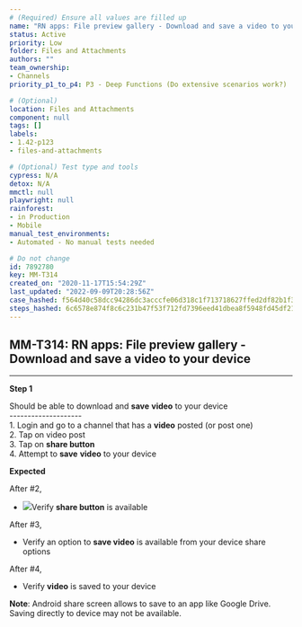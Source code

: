 ```yaml
---
# (Required) Ensure all values are filled up
name: "RN apps: File preview gallery - Download and save a video to your device"
status: Active
priority: Low
folder: Files and Attachments
authors: ""
team_ownership: 
- Channels
priority_p1_to_p4: P3 - Deep Functions (Do extensive scenarios work?)

# (Optional)
location: Files and Attachments
component: null
tags: []
labels: 
- 1.42-p123
- files-and-attachments

# (Optional) Test type and tools
cypress: N/A
detox: N/A
mmctl: null
playwright: null
rainforest: 
- in Production
- Mobile
manual_test_environments: 
- Automated - No manual tests needed

# Do not change
id: 7892780
key: MM-T314
created_on: "2020-11-17T15:54:29Z"
last_updated: "2022-09-09T20:28:56Z"
case_hashed: f564d40c58dcc94286dc3acccfe06d318c1f713718627ffed2df82b1f3b1c8af1ad35ab919b22bb410bdc73a78f7d5b9
steps_hashed: 6c6578e874f8c6c231b47f53f712fd7396eed41dbea8f5948fd45df2101ec20fa074d7318d353eb7064286b3a03f5bed
---
```


<!-- (Auto-generated) Based on frontmatter's "key" and "name" -->

## MM-T314: RN apps: File preview gallery - Download and save a video to your device

---

**Step 1**

Should be able to download and **save** **video** to your device\
\--------------------\
1\. Login and go to a channel that has a **video** posted (or post one)\
2\. Tap on video post\
3\. Tap on **share button**\
4\. Attempt to **save** **video** to your device

**Expected**

After #2,

- ![](https://smartbear-tm4j-prod-us-west-2-attachment-rich-text.s3.us-west-2.amazonaws.com/embedded-f3277290f945470c4add5d21ef3dc7ca7b74388fc7152bfb6b99ae58c66a95a8-1605627811975-1605627811975.png)Verify **share button** is available

After #3,

- Verify an option to **save video** is available from your device share options

After #4,

- Verify **video** is saved to your device

**Note**: Android share screen allows to save to an app like Google Drive. Saving directly to device may not be available.
